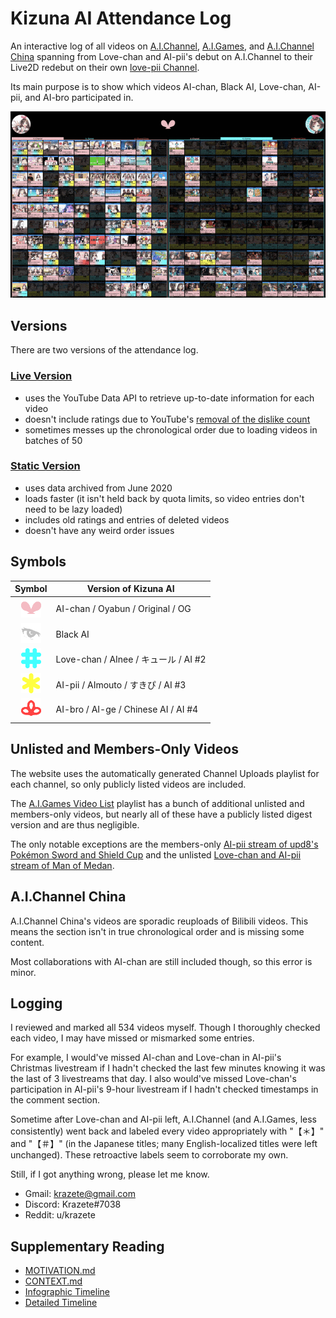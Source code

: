 # Kizuna AI Attendance Log

An interactive log of all videos on [A.I.Channel](https://youtube.com/aichannel), [A.I.Games](https://youtube.com/aigamesdayo), and [A.I.Channel China](https://youtube.com/channel/UCArUdy5xj0i0cTuhPHRVMpw) spanning from Love-chan and AI-pii's debut on A.I.Channel to their Live2D redebut on their own [love-pii Channel](https://youtube.com/channel/UCYm8zALd2uHqyy6C1tb4_zA).

Its main purpose is to show which videos AI-chan, Black AI, Love-chan, AI-pii, and AI-bro participated in.

![ailovepii](ailovepii.gif)

## Versions

There are two versions of the attendance log.

### [Live Version](https://krazete.github.io/ailog/live)

* uses the YouTube Data API to retrieve up-to-date information for each video
* doesn't include ratings due to YouTube's [removal of the dislike count](https://blog.youtube/news-and-events/update-to-youtube)
* sometimes messes up the chronological order due to loading videos in batches of 50

### [Static Version](https://krazete.github.io/ailog/static)

* uses data archived from June 2020
* loads faster (it isn't held back by quota limits, so video entries don't need to be lazy loaded)
* includes old ratings and entries of deleted videos
* doesn't have any weird order issues

## Symbols

|Symbol|Version of Kizuna AI|
|:-:|-|
|<img src="icon/ai.png" width="32px">|AI-chan / Oyabun / Original / OG|
|<img src="icon/black.png" width="32px">|Black AI|
|<img src="icon/love.png" width="32px">|Love-chan / AInee / キュール / AI #2|
|<img src="icon/pii.png" width="32px">|AI-pii / AImouto / すきぴ / AI #3|
|<img src="icon/bro.png" width="32px">|AI-bro / AI-ge / Chinese AI / AI #4|

## Unlisted and Members-Only Videos

The website uses the automatically generated Channel Uploads playlist for each channel, so only publicly listed videos are included.

The [A.I.Games Video List](https://youtube.com/playlist?list=PLWkRfirH7n-tCgddNgyWCSK8QGsK8EV7L) playlist has a bunch of additional unlisted and members-only videos, but nearly all of these have a publicly listed digest version and are thus negligible.

The only notable exceptions are the members-only [AI-pii stream of upd8's Pokémon Sword and Shield Cup](https://youtu.be/AQuB3W1p4Yg) and the unlisted [Love-chan and AI-pii stream of Man of Medan](https://youtu.be/dzmzokLdeIA).

## A.I.Channel China

A.I.Channel China's videos are sporadic reuploads of Bilibili videos.
This means the section isn't in true chronological order and is missing some content.

Most collaborations with AI-chan are still included though, so this error is minor.

## Logging

I reviewed and marked all 534 videos myself.
Though I thoroughly checked each video, I may have missed or mismarked some entries.

For example, I would've missed AI-chan and Love-chan in AI-pii's Christmas livestream if I hadn't checked the last few minutes knowing it was the last of 3 livestreams that day.
I also would've missed Love-chan's participation in AI-pii's 9-hour livestream if I hadn't checked timestamps in the comment section.

Sometime after Love-chan and AI-pii left, A.I.Channel (and A.I.Games, less consistently) went back and labeled every video appropriately with "【＊】" and "【＃】" (in the Japanese titles; many English-localized titles were left unchanged). These retroactive labels seem to corroborate my own.

Still, if I got anything wrong, please let me know.

* Gmail: krazete@gmail.com
* Discord: Krazete#7038
* Reddit: u/krazete

## Supplementary Reading

* [MOTIVATION.md](https://github.com/Krazete/ailog/blob/master/MOTIVATION.md)
* [CONTEXT.md](https://github.com/Krazete/ailog/blob/master/CONTEXT.md)
* [Infographic Timeline](https://twitter.com/kizunaaiss/status/1327967483932725251)
* [Detailed Timeline](https://docs.google.com/document/d/1wFML_LXAbKEIuRu42vN_GW7hIqqPU4DDfQALbvCv4FI)
